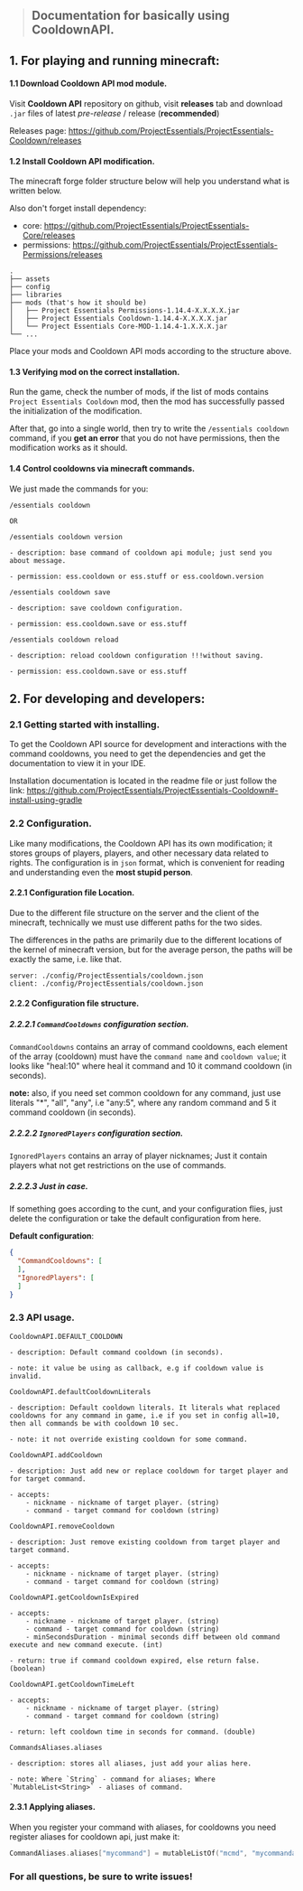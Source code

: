 > ## Documentation for basically using CooldownAPI.

## 1. For playing and running minecraft:

#### 1.1 Download Cooldown API mod module.

Visit **Cooldown API** repository on github, visit **releases** tab and download `.jar` files of latest _pre-release_ / release (**recommended**)

Releases page: https://github.com/ProjectEssentials/ProjectEssentials-Cooldown/releases


#### 1.2 Install Cooldown API modification.

The minecraft forge folder structure below will help you understand what is written below.

Also don't forget install dependency:
  - core: https://github.com/ProjectEssentials/ProjectEssentials-Core/releases
  - permissions: https://github.com/ProjectEssentials/ProjectEssentials-Permissions/releases

```
.
├── assets
├── config
├── libraries
├── mods (that's how it should be)
│   ├── Project Essentials Permissions-1.14.4-X.X.X.X.jar
│   ├── Project Essentials Cooldown-1.14.4-X.X.X.X.jar
│   └── Project Essentials Core-MOD-1.14.4-1.X.X.X.jar
└── ...
```

Place your mods and Cooldown API mods according to the structure above.

#### 1.3 Verifying mod on the correct installation.

Run the game, check the number of mods, if the list of mods contains `Project Essentials Cooldown` mod, then the mod has successfully passed the initialization of the modification.

After that, go into a single world, then try to write the `/essentials cooldown` command, if you **get an error** that you do not have permissions, then the modification works as it should.

#### 1.4 Control cooldowns via minecraft commands.

We just made the commands for you:

```
/essentials cooldown

OR

/essentials cooldown version

- description: base command of cooldown api module; just send you about message.

- permission: ess.cooldown or ess.stuff or ess.cooldown.version
```

```
/essentials cooldown save

- description: save cooldown configuration.

- permission: ess.cooldown.save or ess.stuff
```

```
/essentials cooldown reload

- description: reload cooldown configuration !!!without saving.

- permission: ess.cooldown.save or ess.stuff
```

## 2. For developing and developers:

### 2.1 Getting started with installing.

To get the Cooldown API source for development and interactions with the command cooldowns, you need to get the dependencies and get the documentation to view it in your IDE.

Installation documentation is located in the readme file or just follow the link: https://github.com/ProjectEssentials/ProjectEssentials-Cooldown#-install-using-gradle

### 2.2 Configuration.

Like many modifications, the Cooldown API has its own modification; it stores groups of players, players, and other necessary data related to rights. The configuration is in `json` format, which is convenient for reading and understanding even the **most stupid person**.

#### 2.2.1 Configuration file Location.

Due to the different file structure on the server and the client of the minecraft, technically we must use different paths for the two sides.

The differences in the paths are primarily due to the different locations of the kernel of minecraft version, but for the average person, the paths will be exactly the same, i.e. like that.

    server: ./config/ProjectEssentials/cooldown.json
    client: ./config/ProjectEssentials/cooldown.json

#### 2.2.2 Configuration file structure.

##### 2.2.2.1 `CommandCooldowns` configuration section.

`CommandCooldowns` contains an array of command cooldowns, each element of the array (cooldown) must have the `command name` and `cooldown value`; it looks like "heal:10" where heal it command and 10 it command cooldown (in seconds).

**note:** also, if you need set common cooldown for any command, just use literals "*", "all", "any", i.e "any:5", where any random command and 5 it command cooldown (in seconds).

##### 2.2.2.2 `IgnoredPlayers` configuration section.

`IgnoredPlayers` contains an array of player nicknames; Just it contain players what not get restrictions on the use of commands.

##### 2.2.2.3 Just in case.

If something goes according to the cunt, and your configuration flies, just delete the configuration or take the default configuration from here.

**Default configuration**:

```json
{
  "CommandCooldowns": [
  ],
  "IgnoredPlayers": [
  ]
}
```

### 2.3 API usage.

```
CooldownAPI.DEFAULT_COOLDOWN

- description: Default command cooldown (in seconds).

- note: it value be using as callback, e.g if cooldown value is invalid.
```

```
CooldownAPI.defaultCooldownLiterals

- description: Default cooldown literals. It literals what replaced cooldowns for any command in game, i.e if you set in config all=10, then all commands be with cooldown 10 sec.

- note: it not override existing cooldown for some command.
```

```
CooldownAPI.addCooldown

- description: Just add new or replace cooldown for target player and for target command.

- accepts:
    - nickname - nickname of target player. (string)
    - command - target command for cooldown (string)
```

```
CooldownAPI.removeCooldown

- description: Just remove existing cooldown from target player and target command.

- accepts:
    - nickname - nickname of target player. (string)
    - command - target command for cooldown (string)
```

```
CooldownAPI.getCooldownIsExpired

- accepts:
    - nickname - nickname of target player. (string)
    - command - target command for cooldown (string)
    - minSecondsDuration - minimal seconds diff between old command execute and new command execute. (int)

- return: true if command cooldown expired, else return false. (boolean)
```

```
CooldownAPI.getCooldownTimeLeft

- accepts:
    - nickname - nickname of target player. (string)
    - command - target command for cooldown (string)

- return: left cooldown time in seconds for command. (double)
```

```
CommandsAliases.aliases

- description: stores all aliases, just add your alias here.

- note: Where `String` - command for aliases; Where `MutableList<String>` - aliases of command.
```

#### 2.3.1 Applying aliases.

When you register your command with aliases, for cooldowns you need register aliases for cooldown api, just make it:

```kotlin
CommandAliases.aliases["mycommand"] = mutableListOf("mcmd", "mycommandalias")
```

### For all questions, be sure to write issues!